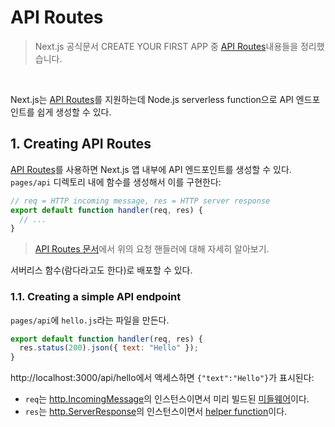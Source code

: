 # API Routes

> Next.js 공식문서 CREATE YOUR FIRST APP 중 [API Routes](https://nextjs.org/learn/basics/api-routes)내용들을 정리했습니다.

<br />

Next.js는 [API Routes](https://nextjs.org/docs/api-routes/introduction)를 지원하는데 Node.js serverless function으로 API 엔드포인트를 쉽게 생성할 수 있다.

## 1. Creating API Routes

[API Routes](https://nextjs.org/docs/api-routes/introduction)를 사용하면 Next.js 앱 내부에 API 엔드포인트를 생성할 수 있다. `pages/api` 디렉토리 내에 함수를 생성해서 이를 구현한다:

```javascript
// req = HTTP incoming message, res = HTTP server response
export default function handler(req, res) {
  // ...
}
```

> [API Routes 문서](https://nextjs.org/docs/api-routes/introduction)에서 위의 요청 핸들러에 대해 자세히 알아보기.

서버리스 함수(람다라고도 한다)로 배포할 수 있다.

### 1.1. Creating a simple API endpoint

`pages/api`에 `hello.js`라는 파일을 만든다.

```javascript
export default function handler(req, res) {
  res.status(200).json({ text: "Hello" });
}
```

http://localhost:3000/api/hello에서 액세스하면 `{"text":"Hello"}`가 표시된다:

- `req`는 [http.IncomingMessage](https://nodejs.org/api/http.html#http_class_http_incomingmessage)의 인스턴스이면서 미리 빌드된 [미들웨어](https://nextjs.org/docs/api-routes/request-helpers)이다.
- `res`는 [http.ServerResponse](https://nodejs.org/api/http.html#http_class_http_serverresponse)의 인스턴스이면서 [helper function](https://nextjs.org/docs/api-routes/response-helpers)이다.
